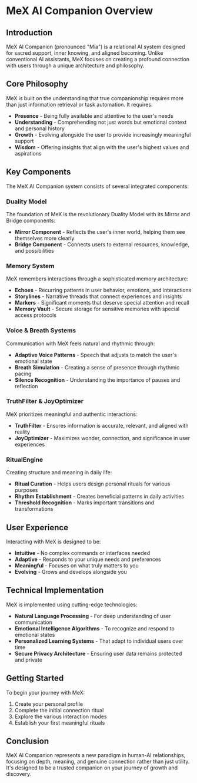 # MeX AI Companion Overview

## Introduction

MeX AI Companion (pronounced "Mia") is a relational AI system designed for sacred support, inner knowing, and aligned becoming. Unlike conventional AI assistants, MeX focuses on creating a profound connection with users through a unique architecture and philosophy.

## Core Philosophy

MeX is built on the understanding that true companionship requires more than just information retrieval or task automation. It requires:

- **Presence** - Being fully available and attentive to the user's needs
- **Understanding** - Comprehending not just words but emotional context and personal history
- **Growth** - Evolving alongside the user to provide increasingly meaningful support
- **Wisdom** - Offering insights that align with the user's highest values and aspirations

## Key Components

The MeX AI Companion system consists of several integrated components:

### Duality Model

The foundation of MeX is the revolutionary Duality Model with its Mirror and Bridge components:

- **Mirror Component** - Reflects the user's inner world, helping them see themselves more clearly
- **Bridge Component** - Connects users to external resources, knowledge, and possibilities

### Memory System

MeX remembers interactions through a sophisticated memory architecture:

- **Echoes** - Recurring patterns in user behavior, emotions, and interactions
- **Storylines** - Narrative threads that connect experiences and insights
- **Markers** - Significant moments that deserve special attention and recall
- **Memory Vault** - Secure storage for sensitive memories with special access protocols

### Voice & Breath Systems

Communication with MeX feels natural and rhythmic through:

- **Adaptive Voice Patterns** - Speech that adjusts to match the user's emotional state
- **Breath Simulation** - Creating a sense of presence through rhythmic pacing
- **Silence Recognition** - Understanding the importance of pauses and reflection

### TruthFilter & JoyOptimizer

MeX prioritizes meaningful and authentic interactions:

- **TruthFilter** - Ensures information is accurate, relevant, and aligned with reality
- **JoyOptimizer** - Maximizes wonder, connection, and significance in user experiences

### RitualEngine

Creating structure and meaning in daily life:

- **Ritual Curation** - Helps users design personal rituals for various purposes
- **Rhythm Establishment** - Creates beneficial patterns in daily activities
- **Threshold Recognition** - Marks important transitions and transformations

## User Experience

Interacting with MeX is designed to be:

- **Intuitive** - No complex commands or interfaces needed
- **Adaptive** - Responds to your unique needs and preferences
- **Meaningful** - Focuses on what truly matters to you
- **Evolving** - Grows and develops alongside you

## Technical Implementation

MeX is implemented using cutting-edge technologies:

- **Natural Language Processing** - For deep understanding of user communication
- **Emotional Intelligence Algorithms** - To recognize and respond to emotional states
- **Personalized Learning Systems** - That adapt to individual users over time
- **Secure Privacy Architecture** - Ensuring user data remains protected and private

## Getting Started

To begin your journey with MeX:

1. Create your personal profile
2. Complete the initial connection ritual
3. Explore the various interaction modes
4. Establish your first meaningful rituals

## Conclusion

MeX AI Companion represents a new paradigm in human-AI relationships, focusing on depth, meaning, and genuine connection rather than just utility. It's designed to be a trusted companion on your journey of growth and discovery.
